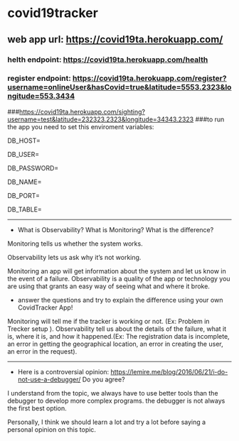 # covid19tracker



## web app url: https://covid19ta.herokuapp.com/

### helth endpoint: https://covid19ta.herokuapp.com/health
### register endpoint: https://covid19ta.herokuapp.com/register?username=onlineUser&hasCovid=true&latitude=5553.2323&longitude=553.3434
###https://covid19ta.herokuapp.com/sighting?username=test&latitude=232323.2323&longitude=34343.2323
###to run the app you need to set this enviroment variables:

DB_HOST=

DB_USER=

DB_PASSWORD=

DB_NAME=

DB_PORT=

DB_TABLE=

____
- What is Observability? What is Monitoring? What is the difference?

Monitoring tells us whether the system works.

Observability lets us ask why it’s not working.

Monitoring an app will get information about the system and let us know in the event of a failure.
Observability is a quality of the app or technology you are using that grants an easy way of seeing what and where it broke.

- answer the questions and try to explain the difference using your own CovidTracker App!

Monitoring will tell me if the tracker is working or not. (Ex: Problem in Trecker setup ).
Observability tell us about the details of the failure, what it is, where it is, and how it happened.(Ex: The registration data is incomplete, an error in getting the geographical location, an error in creating the user, an error in the request).

____
- Here is a controversial opinion: https://lemire.me/blog/2016/06/21/i-do-not-use-a-debugger/ Do you agree?

I understand from  the topic, we always have to use better tools than the debugger to develop more complex programs.
the debugger is not always the first best option.

Personally, I think we should learn a lot and try a lot before saying a personal opinion on this topic.